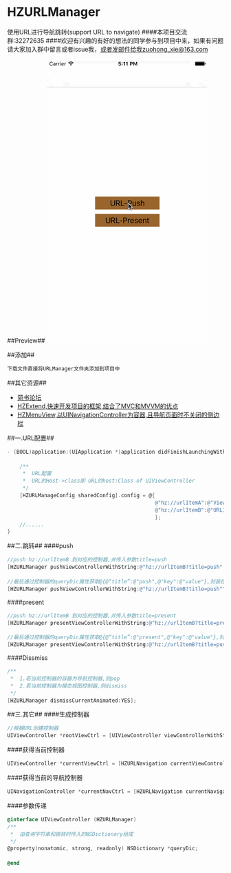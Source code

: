 # HZURLManager
使用URL进行导航跳转(support URL to navigate)
####本项目交流群:32272635
####欢迎有兴趣的有好的想法的同学参与到项目中来，如果有问题请大家加入群中留言或者issue我，或者发邮件给我zuohong_xie@163.com

##Preview##
![preview](Screenshoot/urlmanager.gif)

##添加##
```ruby
下载文件直接将URLManager文件夹添加到项目中
```

##其它资源##
* [简书论坛](http://www.jianshu.com/collection/ba017346481d)
* [HZExtend,快速开发项目的框架,结合了MVC和MVVM的优点](https://github.com/GeniusBrother/HZExtend)
* [HZMenuView,以UINavigationController为容器,且导航页面时不关闭的侧边栏](https://github.com/GeniusBrother/HZMenuView)

##一.URL配置##
```objective-c
- (BOOL)application:(UIApplication *)application didFinishLaunchingWithOptions:(NSDictionary *)launchOptions {
    
    /**
     *  URL配置
     *  URL的Host->class即 URL的host:Class of UIViewController
     */
    [HZURLManageConfig sharedConfig].config = @{
                                                @"hz://urlItemA":@"ViewController",
                                                @"hz://urlItemB":@"URLItemViewController"
                                                };
    //......                                            
}    
```
##二.跳转##
####push
```objective-c
//push hz://urlItemB 到对应的控制器,并传入参数title=push
[HZURLManager pushViewControllerWithString:@"hz://urlItemB?title=push" animated:YES];

//最后通过控制器的queryDic属性获取@{@“title”:@"push",@"key":@"value"},封装在UIViewController+HZURLManager.h
[HZURLManager pushViewControllerWithString:@"hz://urlItemB?title=push"" queryDic:@{@"key":@"value"} animated:YES];
```
####present
```objective-c
//push hz://urlItemB 到对应的控制器,并传入参数title=present
[HZURLManager presentViewControllerWithString:@"hz://urlItemB?title=present" animated:YES completion:nil];

//最后通过控制器的queryDic属性获取@{@“title”:@"present",@"key":@"value"},封装在UIViewController+HZURLManager.h
[HZURLManager presentViewControllerWithString:@"hz://urlItemB?title=push"" queryDic:@{@"key":@"value"} animated:YES completion:nil];
```
####Dissmiss
```objective-c
/**
 *  1.若当前控制器的容器为导航控制器,则pop
 *  2.若当前控制器为模态视图控制器,则dismiss
 */
[HZURLManager dismissCurrentAnimated:YES];
```

##三.其它##
####生成控制器
```objective-c
//根据URL创建控制器
UIViewController *rootViewCtrl = [UIViewController viewControllerWithString:@"hz://urlItemA"];
```

####获得当前控制器
```objective-c
UIViewController *currentViewCtrl = [HZURLNavigation currentViewController];
```

####获得当前的导航控制器
```objective-c
UINavigationController *currentNavCtrl = [HZURLNavigation currentNavigationViewController];
```

####参数传递
```objective-c
@interface UIViewController (HZURLManager)
/**
 *  由查询字符串和跳转时传入的NSDictionary组成
 */
@property(nonatomic, strong, readonly) NSDictionary *queryDic;

@end
```
